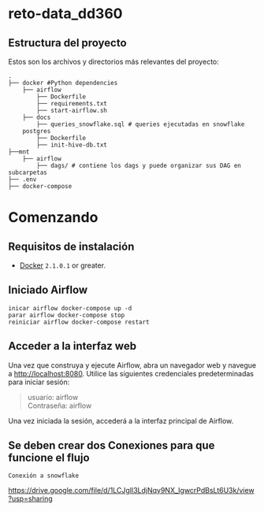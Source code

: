 # reto-data_dd360
## Estructura del proyecto

Estos son los archivos y directorios más relevantes del proyecto:
```
.
├── docker #Python dependencies
    ├── airflow
        ├── Dockerfile
        ├── requirements.txt
        ├── start-airflow.sh
    ├── docs
        ├── queries_snowflake.sql # queries ejecutadas en snowflake
    postgres
        ├── Dockerfile
        ├── init-hive-db.txt
├──mnt
    ├── airflow
        ├── dags/ # contiene los dags y puede organizar sus DAG en subcarpetas 
├── .env
├── docker-compose
```
# Comenzando

## Requisitos de instalación

- [Docker](https://docs.docker.com/install/) `2.1.0.1` or greater.

## Iniciado Airflow 
```
inicar airflow docker-compose up -d   
parar airflow docker-compose stop
reiniciar airflow docker-compose restart
```

## Acceder a la interfaz web

Una vez que construya y ejecute Airflow, abra un navegador web y navegue a [http://localhost:8080](http://localhost:8080).
Utilice las siguientes credenciales predeterminadas para iniciar sesión:

> usuario: airflow  
> Contraseña: airflow

Una vez iniciada la sesión, accederá a la interfaz principal de Airflow.

## Se deben crear dos Conexiones para que funcione el flujo 
```
Conexión a snowflake 
```
https://drive.google.com/file/d/1LCJgIl3LdjNqy9NX_IgwcrPdBsLt6U3k/view?usp=sharing
